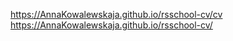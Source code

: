 
https://AnnaKowalewskaja.github.io/rsschool-cv/cv
https://AnnaKowalewskaja.github.io/rsschool-cv/

